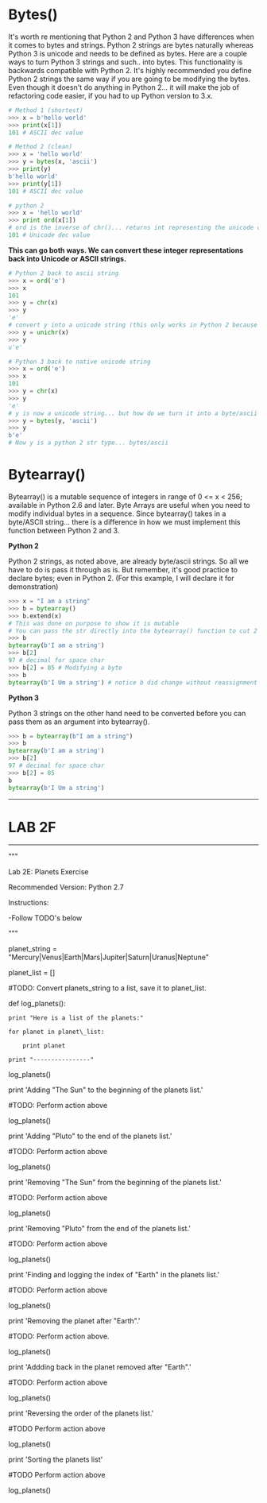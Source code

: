 # Bytes\(\)

It's worth re mentioning that Python 2 and Python 3 have differences when it comes to bytes and strings. Python 2 strings are bytes naturally whereas Python 3 is unicode and needs to be defined as bytes. Here are a couple ways to turn Python 3 strings and such.. into bytes. This functionality is backwards compatible with Python 2. It's highly recommended you define Python 2 strings the same way if you are going to be modifying the bytes. Even though it doesn't do anything in Python 2... it will make the job of refactoring code easier, if you had to up Python version to 3.x.

```py
# Method 1 (shortest)
>>> x = b'hello world'
>>> print(x[1])
101 # ASCII dec value

# Method 2 (clean)
>>> x = 'hello world'
>>> y = bytes(x, 'ascii')
>>> print(y)
b'hello world'
>>> print(y[1])
101 # ASCII dec value

# python 2
>>> x = 'hello world'
>>> print ord(x[1]) 
# ord is the inverse of chr()... returns int representing the unicode code point of the argument
101 # Unicode dec value
```

**This can go both ways. We can convert these integer representations back into Unicode or ASCII strings.**

```py
# Python 2 back to ascii string
>>> x = ord('e')
>>> x
101
>>> y = chr(x)
>>> y
'e'
# convert y into a unicode string (this only works in Python 2 because unicode is default in Python 3)
>>> y = unichr(x)
>>> y
u'e'

# Python 3 back to native unicode string
>>> x = ord('e')
>>> x
101
>>> y = chr(x)
>>> y
'e'
# y is now a unicode string... but how do we turn it into a byte/ascii string?
>>> y = bytes(y, 'ascii')
>>> y
b'e'
# Now y is a python 2 str type... bytes/ascii
```

# Bytearray\(\)

Bytearray\(\) is a mutable sequence of integers in range of 0 &lt;= x &lt; 256; available in Python 2.6 and later​. Byte Arrays are useful when you need to modify individual bytes in a sequence. Since bytearray\(\) takes in a byte/ASCII string... there is a difference in how we must implement this function between Python 2 and 3.

**Python 2**

Python 2 strings, as noted above, are already byte/ascii strings. So all we have to do is pass it through as is. But remember, it's good practice to declare bytes; even in Python 2. \(For this example, I will declare it for demonstration\)

```py
>>> x = "I am a string"
>>> b = bytearray()​
>>> b.extend(x) 
# This was done on purpose to show it is mutable 
# You can pass the str directly into the bytearray() function to cut 2 lines
>>> b​
bytearray(b'I am a string')​
>>> b[2]​
97 # decimal for space char​
>>> b[2] = 85​ # Modifying a byte
>>> b​
bytearray(b'I Um a string')​ # notice b did change without reassignment
```

**Python 3**

Python 3 strings on the other hand need to be converted before you can pass them as an argument into bytearray\(\).

```py
>>> b = bytearray(b"I am a string")​
>>> b​
bytearray(b'I am a string')​
>>> b[2]​
97 # decimal for space char​
>>> b[2] = 85​
b​
bytearray(b'I Um a string')​
```

---

# LAB 2F

---

"""

Lab 2E: Planets Exercise

Recommended Version: Python 2.7

Instructions:

-Follow TODO's below

"""

planet\_string = "Mercury\|Venus\|Earth\|Mars\|Jupiter\|Saturn\|Uranus\|Neptune"

planet\_list = \[\]

\#TODO: Convert planets\_string to a list, save it to planet\_list.

def log\_planets\(\):

```
print "Here is a list of the planets:"

for planet in planet\_list:

    print planet

print "----------------"
```

log\_planets\(\)

print 'Adding "The Sun" to the beginning of the planets list.'

\#TODO: Perform action above

log\_planets\(\)

print 'Adding "Pluto" to the end of the planets list.'

\#TODO: Perform action above

log\_planets\(\)

print 'Removing "The Sun" from the beginning of the planets list.'

\#TODO: Perform action above

log\_planets\(\)

print 'Removing "Pluto" from the end of the planets list.'

\#TODO: Perform action above

log\_planets\(\)

print 'Finding and logging the index of "Earth" in the planets list.'

\#TODO: Perform action above

log\_planets\(\)

print 'Removing the planet after "Earth".'

\#TODO: Perform action above.

log\_planets\(\)

print 'Addding back in the planet removed after "Earth".'

\#TODO: Perform action above

log\_planets\(\)

print 'Reversing the order of the planets list.'

\#TODO Perform action above

log\_planets\(\)

print 'Sorting the planets list'

\#TODO Perform action above

log\_planets\(\)

